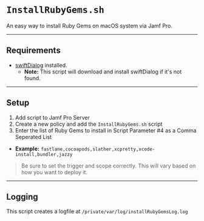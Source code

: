 # `InstallRubyGems.sh`

An easy way to install Ruby Gems on macOS system via Jamf Pro.

----
## Requirements
  - [swiftDialog](https://github.com/bartreardon/swiftDialog) installed.
    - **Note:** This script will download and install swiftDialog if it's not found.

----
## Setup
 1. Add script to Jamf Pro Server
 1. Create a new policy and add the `InstallRubyGems.sh` script
 1. Enter the list of Ruby Gems to install in Script Parameter #4 as a Comma Seperated List
   - **Example:** `fastlane,cocoapods,slather,xcpretty,xcode-install,bundler,jazzy`

> Be sure to set the trigger and scope correctly. This will vary based on how you want to deploy it. 

----
## Logging
This script creates a logfile at `/private/var/log/installRubyGemsLog.log`